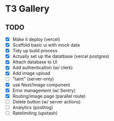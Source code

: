 # T3 Gallery

## TODO

- [x] Make it deploy (vercel)
- [x] Scaffold basic ui with mock data
- [x] Tidy up build process
- [x] Actually set up the datatbase (vercel postgres)
- [x] Attach database to UI
- [x] Add authentication (w/ clerk)
- [x] Add image upload
- [ ] "taint" (server-only)
- [x] use Next/Image component
- [x] Error management (w/ Sentry)
- [x] Routing/image page (parallel route)
- [ ] Delete button (w/ server actions)
- [ ] Analytics (posthog)
- [ ] Ratelimiting (upstash)
